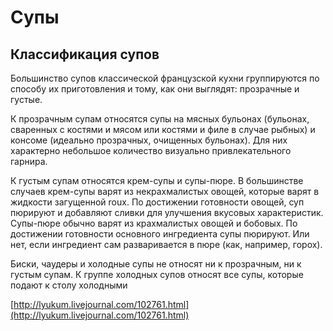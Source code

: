 # Супы

## Классификация супов

Большинство супов классической французской кухни группируются по способу их приготовления и тому, как они выглядят: прозрачные и густые.

К прозрачным супам относятся супы на мясных бульонах \(бульонах, сваренных с костями и мясом или костями и филе в случае рыбных\) и консоме \(идеально прозрачных, очищенных бульонах\). Для них характерно небольшое количество визуально привлекательного гарнира.

К густым супам относятся крем-супы и супы-пюре. В большинстве случаев крем-супы варят из некрахмалистых овощей, которые варят в жидкости загущенной roux. По достижении готовности овощей, суп пюрируют и добавляют сливки для улучшения вкусовых характеристик. Супы-пюре обычно варят из крахмалистых овощей и бобовых. По достижении готовности основного ингредиента супы пюрируют. Или нет, если ингредиент сам разваривается в пюре \(как, например, горох\).

Биски, чаудеры и холодные супы не относят ни к прозрачным, ни к густым супам. К группе холодных супов относят все супы, которые подают к столу холодными

[http://lyukum.livejournal.com/102761.html](http://lyukum.livejournal.com/102761.html)

